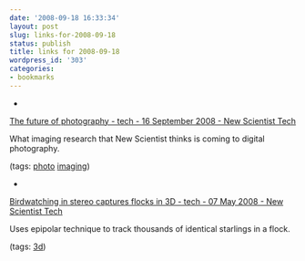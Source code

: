```yaml
---
date: '2008-09-18 16:33:34'
layout: post
slug: links-for-2008-09-18
status: publish
title: links for 2008-09-18
wordpress_id: '303'
categories:
- bookmarks
---
```


  *


[The future of photography - tech - 16 September 2008 - New Scientist Tech](http://technology.newscientist.com/article/dn14735?promcode=nletter&DCMP=NLC-nletter&nsref=dn14735)


What imaging research that New Scientist thinks is coming to digital photography.


(tags: [photo](http://delicious.com/eob/photo) [imaging](http://delicious.com/eob/imaging))


  *


[Birdwatching in stereo captures flocks in 3D - tech - 07 May 2008 - New Scientist Tech](http://technology.newscientist.com/channel/tech/dn13853-birdwatching-in-stereo-captures-flocks-in-3d.html)


Uses epipolar technique to track thousands of identical starlings in a flock.


(tags: [3d](http://delicious.com/eob/3d))



